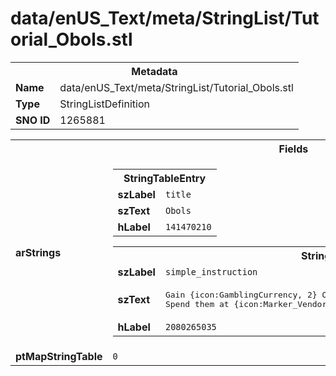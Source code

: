 <h1>data/enUS_Text/meta/StringList/Tutorial_Obols.stl</h1><table><tr><th colspan="100%">Metadata</th></tr><tr><td><b>Name</b></td><td>data/enUS_Text/meta/StringList/Tutorial_Obols.stl</td></tr><tr><td><b>Type</b></td><td>StringListDefinition</td></tr><tr><td><b>SNO ID</b></td><td>1265881</td></tr></table>

<table><tr><th colspan="100%">Fields</th></tr><tr><td><b>arStrings</b></td><td><table><tr><th colspan="100%">StringTableEntry</th></tr><tr><td><b>szLabel</b></td><td><code>title</code></td></tr><tr><td><b>szText</b></td><td><code>Obols</code></td></tr><tr><td><b>hLabel</b></td><td><code>141470210</code></td></tr></table>


<table><tr><th colspan="100%">StringTableEntry</th></tr><tr><td><b>szLabel</b></td><td><code>simple_instruction</code></td></tr><tr><td><b>szText</b></td><td><pre>Gain {icon:GamblingCurrency, 2} Obols by completing events.
Spend them at {icon:Marker_Vendor_Gambling, 2} {c_highlight}Curiosity Vendors{/c}.</pre></td></tr><tr><td><b>hLabel</b></td><td><code>2080265035</code></td></tr></table>


</td></tr><tr><td><b>ptMapStringTable</b></td><td><code>0</code></td></tr></table>

